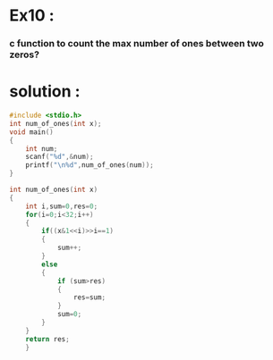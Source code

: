 # Ex10 :
### c function to count the max number of ones between two zeros?  

# solution :
```c
#include <stdio.h>
int num_of_ones(int x);
void main()
{
    int num;
    scanf("%d",&num);
    printf("\n%d",num_of_ones(num));
}

int num_of_ones(int x)
{
    int i,sum=0,res=0;
    for(i=0;i<32;i++)
    {
        if((x&1<<i)>>i==1)
        {
            sum++;
        }
        else
        {
            if (sum>res)
            {
                res=sum;
            }
            sum=0;
        }
    }
    return res;
    }
    

```